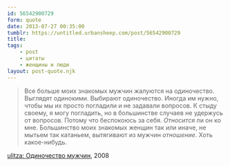 ```yaml
---
id: 56542900729
form: quote
date: 2013-07-27 00:35:00
tumblr: https://untitled.urbansheep.com/post/56542900729
title: 
tags:
    - post
    - цитаты
    - женщины и люди
layout: post-quote.njk
---
```


<blockquote>
Все больше моих знакомых мужчин жалуются на одиночество. Выглядят одинокими. Выбирают одиночество. Иногда им нужно, чтобы мы их просто погладили и не задавали вопросов. К стыду своему, я могу погладить, но в большинстве случаев не удержусь от вопросов. Потому что беспокоюсь за себя. <em>Относится</em> ли он ко мне. Большинство моих знакомых женщин так или иначе, не мытьем так катаньем, вытягивают из мужчин <em>отношение</em>. Хоть какое-нибудь.
</blockquote>

<a href="http://ulitza.livejournal.com/89236.html">ulitza: Одиночество мужчин</a>, 2008
